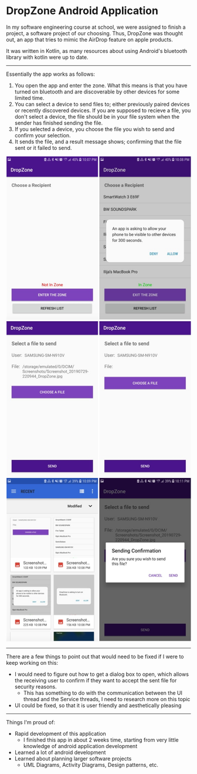 # DropZone Android Application

In my software engineering course at school, we were assigned to finish a project, a software project of our choosing. Thus, DropZone was thought out, an app that tries to mimic the AirDrop feature on apple products.

It was written in Kotlin, as many resources about using Android's bluetooth library with kotlin were up to date.

---

Essentially the app works as follows:
1. You open the app and enter the zone. What this means is that you have turned on bluetooth and are discoverable by other devices for some limited time.
2. You can select a device to send files to; either previously paired devices or recently discovered devices. If you are supposed to recieve a file, you don't select a device, the file should be in your file system when the sender has finished sending the file.
3. If you selected a device, you choose the file you wish to send and confirm your selection.
4. It sends the file, and a result message shows; confirming that the file sent or it failed to send.

![](appSC1.png)
![](appSC2.png)
![](appSC3.png)

---

There are a few things to point out that would need to be fixed if I were to keep working on this:
- I would need to figure out how to get a dialog box to open, which allows the receiving user to confirm if they want to accept the sent file for security reasons.
  - This has something to do with the communication between the UI thread and the Service threads, I need to research more on this topic
- UI could be fixed, so that it is user friendly and aesthetically pleasing

---

Things I'm proud of:
- Rapid development of this application
  - I finished this app in about 2 weeks time, starting from very little knowledge of android application development
- Learned a lot of android development
- Learned about planning larger software projects
  - UML Diagrams, Activity Diagrams, Design patterns, etc.
  

